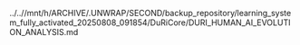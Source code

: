 ../..//mnt/h/ARCHIVE/.UNWRAP/SECOND/backup_repository/learning_system_fully_activated_20250808_091854/DuRiCore/DURI_HUMAN_AI_EVOLUTION_ANALYSIS.md